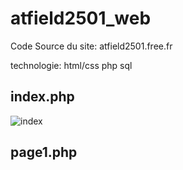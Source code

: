 # atfield2501_web

Code Source du site: atfield2501.free.fr  
 
technologie: html/css php sql

## index.php
![index](https://i.ibb.co/4m0MW0y/index-web.png)

## page1.php


